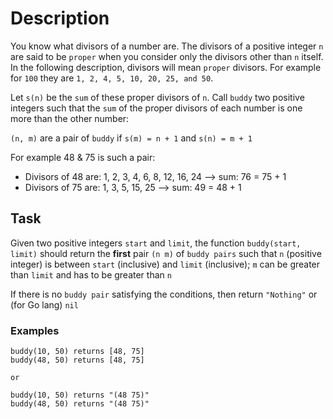 # Description

You know what divisors of a number are. The divisors of a positive integer `n` are said to be `proper` when you consider only the divisors other than `n` itself. In the following description, divisors will mean `proper` divisors. For example for `100` they are `1, 2, 4, 5, 10, 20, 25, and 50`.

Let `s(n)` be the `sum` of these proper divisors of `n`. Call `buddy` two positive integers such that the `sum` of the proper divisors of each number is one more than the other number:

`(n, m)` are a pair of `buddy` if `s(m) = n + 1` and `s(n) = m + 1`

For example 48 & 75 is such a pair:

- Divisors of 48 are: 1, 2, 3, 4, 6, 8, 12, 16, 24 --> sum: 76 = 75 + 1
- Divisors of 75 are: 1, 3, 5, 15, 25 --> sum: 49 = 48 + 1

## Task

Given two positive integers `start` and `limit`, the function `buddy(start, limit)` should return the **first** pair `(n m)` of `buddy pairs` such that `n` (positive integer) is between `start` (inclusive) and `limit` (inclusive); `m` can be greater than `limit` and has to be greater than `n`

If there is no `buddy pair` satisfying the conditions, then return `"Nothing"` or (for Go lang) `nil`

### Examples

```
buddy(10, 50) returns [48, 75] 
buddy(48, 50) returns [48, 75]

or

buddy(10, 50) returns "(48 75)"
buddy(48, 50) returns "(48 75)"
```